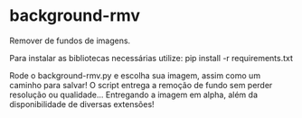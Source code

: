# background-rmv
Remover de fundos de imagens.

Para instalar as bibliotecas necessárias utilize:
pip install -r requirements.txt


Rode o background-rmv.py e escolha sua imagem, assim como um caminho para salvar!
O script entrega a remoção de fundo sem perder resolução ou qualidade...
Entregando a imagem em alpha, além da disponibilidade de diversas extensões!

